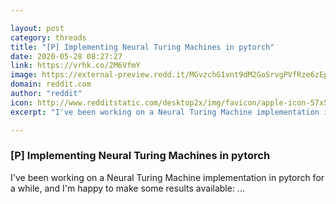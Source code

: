 ```yaml
---

layout: post
category: threads
title: "[P] Implementing Neural Turing Machines in pytorch"
date: 2020-05-28 08:27:27
link: https://vrhk.co/2M6VfmY
image: https://external-preview.redd.it/MGvzchG1vnt9dM2GoSrvgPVfRze6zEplSIfu-DMzuGM.jpg?width=1200&height=628.272251309&auto=webp&crop=1200:628.272251309,smart&s=5abf0734cb6477a481df580e57d47bcd3f9fecf5
domain: reddit.com
author: "reddit"
icon: http://www.redditstatic.com/desktop2x/img/favicon/apple-icon-57x57.png
excerpt: "I've been working on a Neural Turing Machine implementation in pytorch for a while, and I'm happy to make some results available: ..."

---
```


### [P] Implementing Neural Turing Machines in pytorch

I've been working on a Neural Turing Machine implementation in pytorch for a while, and I'm happy to make some results available: ...